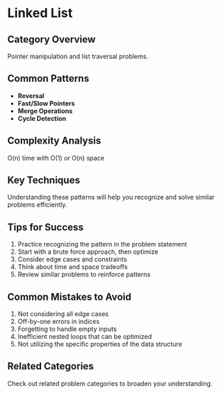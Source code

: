 # Linked List

## Category Overview

Pointer manipulation and list traversal problems.

## Common Patterns

- **Reversal**
- **Fast/Slow Pointers**
- **Merge Operations**
- **Cycle Detection**

## Complexity Analysis

O(n) time with O(1) or O(n) space

## Key Techniques

Understanding these patterns will help you recognize and solve similar problems efficiently.

## Tips for Success

1. Practice recognizing the pattern in the problem statement
2. Start with a brute force approach, then optimize
3. Consider edge cases and constraints
4. Think about time and space tradeoffs
5. Review similar problems to reinforce patterns

## Common Mistakes to Avoid

1. Not considering all edge cases
2. Off-by-one errors in indices
3. Forgetting to handle empty inputs
4. Inefficient nested loops that can be optimized
5. Not utilizing the specific properties of the data structure

## Related Categories

Check out related problem categories to broaden your understanding.
